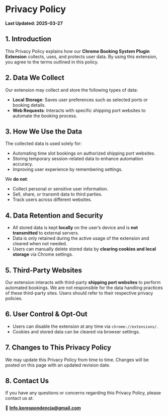 # Privacy Policy

**Last Updated: 2025-03-27**

## 1. Introduction
This Privacy Policy explains how our **Chrome Booking System Plugin Extension** collects, uses, and protects user data. By using this extension, you agree to the terms outlined in this policy.

## 2. Data We Collect
Our extension may collect and store the following types of data:

- **Local Storage**: Saves user preferences such as selected ports or booking details.  
- **Web Requests**: Interacts with specific shipping port websites to automate the booking process.

## 3. How We Use the Data
The collected data is used solely for:

- Automating time slot bookings on authorized shipping port websites.  
- Storing temporary session-related data to enhance automation accuracy.  
- Improving user experience by remembering settings.  

We **do not**:
- Collect personal or sensitive user information.  
- Sell, share, or transmit data to third parties.  
- Track users across different websites.  

## 4. Data Retention and Security
- All stored data is kept **locally** on the user’s device and is **not transmitted** to external servers.  
- Data is only retained during the active usage of the extension and cleared when not needed.  
- Users can manually delete stored data by **clearing cookies and local storage** via Chrome settings.  

## 5. Third-Party Websites
Our extension interacts with third-party **shipping port websites** to perform automated bookings. We are not responsible for the data handling practices of these third-party sites. Users should refer to their respective privacy policies.

## 6. User Control & Opt-Out
- Users can disable the extension at any time via `chrome://extensions/`.  
- Cookies and stored data can be cleared via browser settings.  

## 7. Changes to This Privacy Policy
We may update this Privacy Policy from time to time. Changes will be posted on this page with an updated revision date.

## 8. Contact Us
If you have any questions or concerns regarding this Privacy Policy, please contact us at:

📧 **Info.korespondencja@gmail.com**
